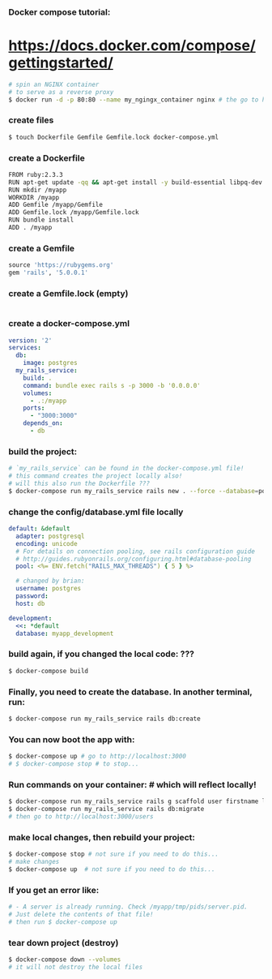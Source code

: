### Docker compose tutorial:

# https://docs.docker.com/compose/gettingstarted/

```bash
# spin an NGINX container
# to serve as a reverse proxy
$ docker run -d -p 80:80 --name my_ngingx_container nginx # the go to http://localhost:80
```


### create files
```bash
$ touch Dockerfile Gemfile Gemfile.lock docker-compose.yml
```

### create a Dockerfile
```bash
FROM ruby:2.3.3
RUN apt-get update -qq && apt-get install -y build-essential libpq-dev nodejs
RUN mkdir /myapp
WORKDIR /myapp
ADD Gemfile /myapp/Gemfile
ADD Gemfile.lock /myapp/Gemfile.lock
RUN bundle install
ADD . /myapp

```

### create a Gemfile
```ruby
source 'https://rubygems.org'
gem 'rails', '5.0.0.1'

```

### create a Gemfile.lock (empty)
```

```

### create a docker-compose.yml
```yaml
version: '2'
services:
  db:
    image: postgres
  my_rails_service:
    build: .
    command: bundle exec rails s -p 3000 -b '0.0.0.0'
    volumes:
      - .:/myapp
    ports:
      - "3000:3000"
    depends_on:
      - db
```


### build the project:
```bash
# `my_rails_service` can be found in the docker-compose.yml file!
# this command creates the project locally also!
# will this also run the Dockerfile ???
$ docker-compose run my_rails_service rails new . --force --database=postgresql --skip-bundle
```

### change the config/database.yml file locally
```yaml
default: &default
  adapter: postgresql
  encoding: unicode
  # For details on connection pooling, see rails configuration guide
  # http://guides.rubyonrails.org/configuring.html#database-pooling
  pool: <%= ENV.fetch("RAILS_MAX_THREADS") { 5 } %>

  # changed by brian:
  username: postgres
  password:
  host: db

development:
  <<: *default
  database: myapp_development

```

### build again, if you changed the local code: ???
```bash
$ docker-compose build
```

### Finally, you need to create the database. In another terminal, run:
```bash
$ docker-compose run my_rails_service rails db:create
```


### You can now boot the app with:
```bash
$ docker-compose up # go to http://localhost:3000
# $ docker-compose stop # to stop...
```


### Run commands on your container: # which will reflect locally!
```bash
$ docker-compose run my_rails_service rails g scaffold user firstname lastname address phone
$ docker-compose run my_rails_service rails db:migrate
# then go to http://localhost:3000/users
```

### make local changes, then rebuild your project:
```bash
$ docker-compose stop # not sure if you need to do this...
# make changes
$ docker-compose up  # not sure if you need to do this...
```



### If you get an error like:
```bash
# - A server is already running. Check /myapp/tmp/pids/server.pid.
# Just delete the contents of that file!
# then run $ docker-compose up
```

### tear down project (destroy)
```bash
$ docker-compose down --volumes
# it will not destroy the local files
```




